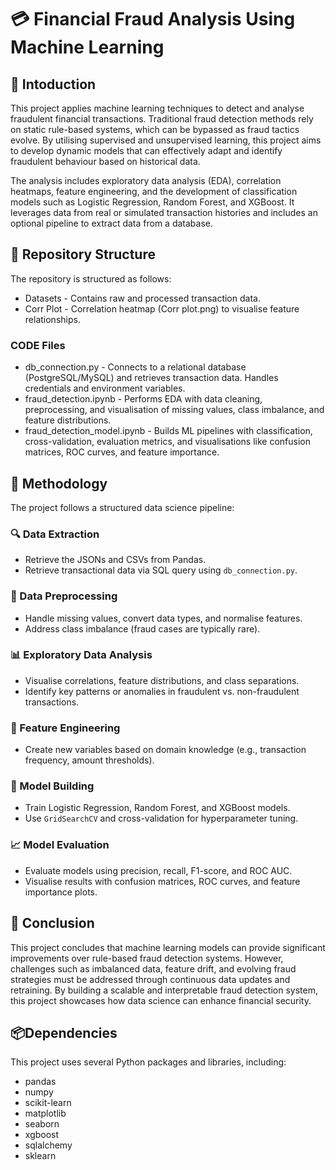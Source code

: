 # 💳 Financial Fraud Analysis Using Machine Learning

## 🧾 Intoduction
This project applies machine learning techniques to detect and analyse fraudulent financial transactions. Traditional fraud detection methods rely on static rule-based systems, which can be bypassed as fraud tactics evolve. By utilising supervised and unsupervised learning, this project aims to develop dynamic models that can effectively adapt and identify fraudulent behaviour based on historical data.

The analysis includes exploratory data analysis (EDA), correlation heatmaps, feature engineering, and the development of classification models such as Logistic Regression, Random Forest, and XGBoost. It leverages data from real or simulated transaction histories and includes an optional pipeline to extract data from a database.

## 📁 Repository Structure
The repository is structured as follows:

* Datasets - Contains raw and processed transaction data.
* Corr Plot - Correlation heatmap (Corr plot.png) to visualise feature relationships.

### CODE Files

* db_connection.py - Connects to a relational database (PostgreSQL/MySQL) and retrieves transaction data. Handles credentials and environment variables.
* fraud_detection.ipynb - Performs EDA with data cleaning, preprocessing, and visualisation of missing values, class imbalance, and feature distributions.
* fraud_detection_model.ipynb - Builds ML pipelines with classification, cross-validation, evaluation metrics, and visualisations like confusion matrices, ROC curves, and feature importance.

## 📌 Methodology

The project follows a structured data science pipeline:

### 🔍 Data Extraction
- Retrieve the JSONs and CSVs from Pandas.
- Retrieve transactional data via SQL query using `db_connection.py`.

### 🧹 Data Preprocessing
- Handle missing values, convert data types, and normalise features.
- Address class imbalance (fraud cases are typically rare).

### 📊 Exploratory Data Analysis
- Visualise correlations, feature distributions, and class separations.
- Identify key patterns or anomalies in fraudulent vs. non-fraudulent transactions.

### 🧠 Feature Engineering
- Create new variables based on domain knowledge (e.g., transaction frequency, amount thresholds).

### 🤖 Model Building
- Train Logistic Regression, Random Forest, and XGBoost models.
- Use `GridSearchCV` and cross-validation for hyperparameter tuning.

### 📈 Model Evaluation
- Evaluate models using precision, recall, F1-score, and ROC AUC.
- Visualise results with confusion matrices, ROC curves, and feature importance plots.


## 📌 Conclusion
This project concludes that machine learning models can provide significant improvements over rule-based fraud detection systems. However, challenges such as imbalanced data, feature drift, and evolving fraud strategies must be addressed through continuous data updates and retraining. By building a scalable and interpretable fraud detection system, this project showcases how data science can enhance financial security.

## 📦Dependencies
This project uses several Python packages and libraries, including:

* pandas
* numpy
* scikit-learn
* matplotlib
* seaborn
* xgboost
* sqlalchemy
* sklearn
